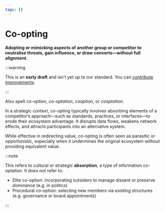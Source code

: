 ```yaml
---
tags: []
---
```


# Co-opting

**Adopting or mimicking aspects of another group or competitor to neutralise threats, gain influence, or draw converts—without full alignment.**

:::warning

This is an **early draft** and isn't yet up to our standard.
You can [contribute improvements](https://github.com/dave1010/wardley-leadership-strategies).

:::



Also spelt <em>co-option</em>, <em>co-optation</em>, <em>cooption</em>, or <em>cooptation</em>.

In a strategic context, co-opting typically involves absorbing elements of a competitor’s approach—such as standards, practices, or interfaces—to erode their ecosystem advantage. It disrupts data flows, weakens network effects, and attracts participants into an alternative system. 

While effective in redirecting value, co-opting is often seen as parasitic or opportunistic, especially when it undermines the original ecosystem without providing equivalent value.

:::note

This refers to cultural or strategic **absorption**, a type of information co-optation. It does not refer to:

- Elite co-option: incorporating outsiders to manage dissent or preserve dominance (e.g. in politics)
- Procedural co-option: selecting new members via existing structures (e.g. governance or board appointments)

:::
